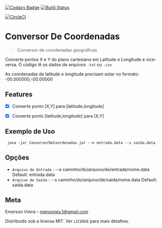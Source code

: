 [![Codacy Badge](https://api.codacy.com/project/badge/Grade/ee37d023e1684aab959cc71bc0b51f53)](https://www.codacy.com/app/mensones-1/ConversorDeCoordenadas?utm_source=github.com&amp;utm_medium=referral&amp;utm_content=mensonones/ConversorDeCoordenadas&amp;utm_campaign=Badge_Grade) 
[![Build Status](https://travis-ci.org/mensonones/ConversorDeCoordenadas.svg?branch=master)](https://travis-ci.org/mensonones/ConversorDeCoordenadas)

[![CircleCI](https://circleci.com/gh/mensonones/ConversorDeCoordenadas.svg?style=svg)](https://circleci.com/gh/mensonones/ConversorDeCoordenadas)

# Conversor De Coordenadas
> Conversor de coordenadas geográficas

Converte pontos X e Y do plano cartesiano em Latitude e Longitude e vice-versa. O código lê os dados de arquivos ```.txt``` ou ```.csv``` 

As coordenadas de latitude e longitude precisam estar no formato: -00.000000;-00.00000


## Features

- [x] Converte ponto [X,Y] para [latitude,longitude]
- [x] Converte ponto [latitude,longitude] para [X,Y]


## Exemplo de Uso

```shell
 java -jar ConversorDeCoordenadas.jar --e entrada.data --s saida.data

```
## Opções

 * ``` Arquivo de Entrada ``` : --e caminho/do/arquivo/de/entrada/nome.data Default: entrada.data
 * ``` Arquivo de Saída ``` : --s caminho/do/arquivo/de/saida/nome.data Default: saida.data

## Meta

Emerson Vieira – mensones.1@gmail.com 

Distribuído sob a licensa MIT. Ver ``LICENSE`` para mais detalhes.
